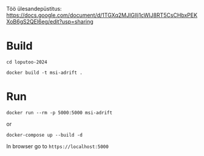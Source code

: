 Töö ülesandepüstitus: https://docs.google.com/document/d/1TGXq2MJIGIlj1cWIJ8RT5CsCHbxPEKXoB6gS2QEl6eg/edit?usp=sharing

# Build
```cd loputoo-2024```

```docker build -t msi-adrift .```

# Run
```docker run --rm -p 5000:5000 msi-adrift```

or

```docker-compose up --build -d```

In browser go to `https://localhost:5000`